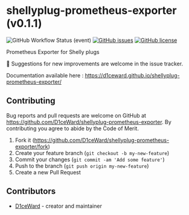 # shellyplug-prometheus-exporter (v0.1.1)
![GitHub Workflow Status (event)](https://github.com/D1ceWard/shellyplug-prometheus-exporter/actions/workflows/main.yml/badge.svg?branch=master)
[![GitHub issues](https://img.shields.io/github/issues/D1ceWard/shellyplug-prometheus-exporter)](https://github.com/D1ceWard/shellyplug-prometheus-exporter/issues)
[![GitHub license](https://img.shields.io/github/license/D1ceWard/shellyplug-prometheus-exporter)](https://github.com/D1ceWard/shellyplug-prometheus-exporter/blob/master/LICENSE)

Prometheus Exporter for Shelly plugs

:rocket: Suggestions for new improvements are welcome in the issue tracker.

Documentation available here : https://d1ceward.github.io/shellyplug-prometheus-exporter/

## Contributing

Bug reports and pull requests are welcome on GitHub at https://github.com/D1ceWard/shellyplug-prometheus-exporter. By contributing you agree to abide by the Code of Merit.

1. Fork it (<https://github.com/D1ceWard/shellyplug-prometheus-exporter/fork>)
2. Create your feature branch (`git checkout -b my-new-feature`)
3. Commit your changes (`git commit -am 'Add some feature'`)
4. Push to the branch (`git push origin my-new-feature`)
5. Create a new Pull Request

## Contributors

- [D1ceWard](https://github.com/D1ceWard) - creator and maintainer
